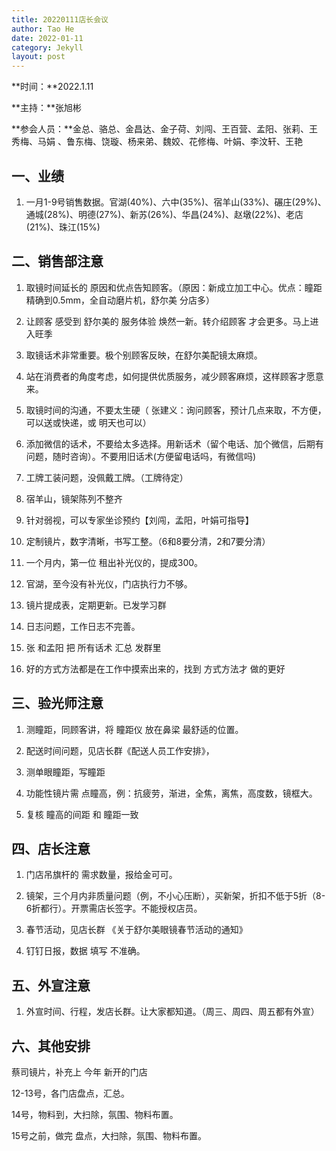 ```yaml
---
title: 20220111店长会议
author: Tao He
date: 2022-01-11
category: Jekyll
layout: post
---
```



**时间：**2022.1.11

**主持：**张旭彬 

**参会人员：**金总、骆总、金昌达、金子荷、刘闯、王百营、孟阳、张莉、王秀梅、马娟 、鲁东梅、饶璇、杨来弟、魏姣、花修梅、叶娟、李汶轩、王艳

## 一、业绩

1. 一月1-9号销售数据。官湖(40%)、六中(35%)、宿羊山(33%)、碾庄(29%)、通城(28%)、明德(27%)、新苏(26%)、华昌(24%)、赵墩(22%)、老店(21%)、珠江(15%) 



## 二、销售部注意

1. 取镜时间延长的 原因和优点告知顾客。（原因：新成立加工中心。优点：瞳距精确到0.5mm，全自动磨片机，舒尔美 分店多）

2. 让顾客 感受到 舒尔美的 服务体验 焕然一新。转介绍顾客 才会更多。马上进入旺季
3. 取镜话术非常重要。极个别顾客反映，在舒尔美配镜太麻烦。
4. 站在消费者的角度考虑，如何提供优质服务，减少顾客麻烦，这样顾客才愿意来。
5. 取镜时间的沟通，不要太生硬（ 张建义：询问顾客，预计几点来取，不方便，可以送或快递，或 明天也可以）
6. 添加微信的话术，不要给太多选择。用新话术（留个电话、加个微信，后期有问题，随时咨询）。不要用旧话术(方便留电话吗，有微信吗)
7. 工牌工装问题，没佩戴工牌。（工牌待定）
8. 宿羊山，镜架陈列不整齐
9. 针对弱视，可以专家坐诊预约【刘闯，孟阳，叶娟可指导】
10. 定制镜片，数字清晰，书写工整。（6和8要分清，2和7要分清）
11. 一个月内，第一位 租出补光仪的，提成300。
12. 官湖，至今没有补光仪，门店执行力不够。
13. 镜片提成表，定期更新。已发学习群
14. 日志问题，工作日志不完善。
15. 张 和孟阳 把 所有话术 汇总 发群里
16. 好的方式方法都是在工作中摸索出来的，找到 方式方法才 做的更好





## 三、验光师注意

1. 测瞳距，同顾客讲，将 瞳距仪 放在鼻梁 最舒适的位置。
2. 配送时间问题，见店长群《配送人员工作安排》，
3. 测单眼瞳距，写瞳距

5. 功能性镜片需 点瞳高，例：抗疲劳，渐进，全焦，离焦，高度数，镜框大。
6. 复核 瞳高的间距 和 瞳距一致





## 四、店长注意

1. 门店吊旗杆的 需求数量，报给金可可。

2. 镜架，三个月内非质量问题（例，不小心压断），买新架，折扣不低于5折（8-6折都行）。开票需店长签字。不能授权店员。
3. 春节活动，见店长群 《关于舒尔美眼镜春节活动的通知》
4. 钉钉日报，数据 填写 不准确。





## 五、外宣注意

1. 外宣时间、行程，发店长群。让大家都知道。（周三、周四、周五都有外宣）



## 六、其他安排

蔡司镜片，补充上 今年 新开的门店

12-13号，各门店盘点，汇总。

14号，物料到，大扫除，氛围、物料布置。

15号之前，做完 盘点，大扫除，氛围、物料布置。
